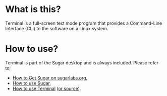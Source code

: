 What is this?
=============

Terminal is a full-screen text mode program that provides a Command-Line Interface (CLI) to the software on a Linux system.

How to use?
===========

Terminal is part of the Sugar desktop and is always included.  Please refer to;

* [How to Get Sugar on sugarlabs.org](https://sugarlabs.org/),
* [How to use Sugar](https://help.sugarlabs.org/),
* [How to use Terminal](https://help.sugarlabs.org/terminal.html) ([or source](https://github.com/sugarlabs/help-activity/blob/master/source/terminal.rst)).
